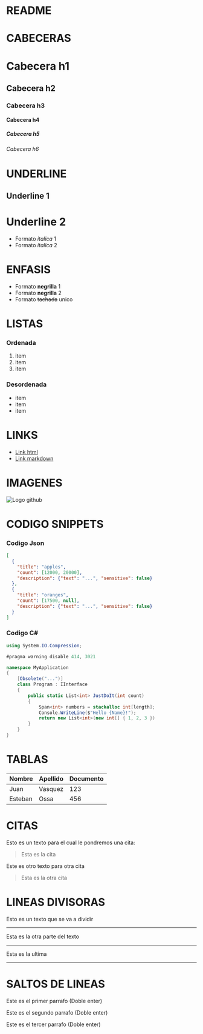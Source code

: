 # README

# CABECERAS
# Cabecera h1
##  Cabecera h2
###  Cabecera h3
####  Cabecera h4
#####  Cabecera h5
######  Cabecera h6

# UNDERLINE
Underline 1
-------
Underline 2
=======

- Formato *italica* 1
- Formato _italica_ 2
# ENFASIS
- Formato **negrilla** 1
- Formato __negrilla__ 2
- Formato ~~tachada~~ unico

# LISTAS
### Ordenada
1. item 
3. item 
2. item 
 ### Desordenada
 - item
 - item
 - item

 # LINKS
- <a href="www.google.com"> Link html</a>
- [Link markdown](www.google.com)

# IMAGENES
![Logo github](https://1000logos.net/wp-content/uploads/2018/08/GitHub-cat-logo.jpg)

# CODIGO SNIPPETS
### Codigo Json
```JSON
[
  {
    "title": "apples",
    "count": [12000, 20000],
    "description": {"text": "...", "sensitive": false}
  },
  {
    "title": "oranges",
    "count": [17500, null],
    "description": {"text": "...", "sensitive": false}
  }
]
```
### Codigo C#
```C#
using System.IO.Compression;

#pragma warning disable 414, 3021

namespace MyApplication
{
    [Obsolete("...")]
    class Program : IInterface
    {
        public static List<int> JustDoIt(int count)
        {
            Span<int> numbers = stackalloc int[length];
            Console.WriteLine($"Hello {Name}!");
            return new List<int>(new int[] { 1, 2, 3 })
        }
    }
}
```

# TABLAS
|Nombre |Apellido   | Documento |
|---    |---        |---        |
|Juan   |Vasquez    |123        |
|Esteban|Ossa       |456        |


# CITAS
Esto es un texto para el cual le pondremos una cita: 
> Esta es la cita

Este es otro texto para otra cita
>Esta es la otra cita

# LINEAS DIVISORAS
Esto es un texto que se va a dividir

--- 
Esta es la otra parte del texto
***
Esta es la ultima
___

# SALTOS DE LINEAS
Este es el primer parrafo (Doble enter)

Este es el segundo parrafo (Doble enter)

Este es el tercer parrafo (Doble enter)